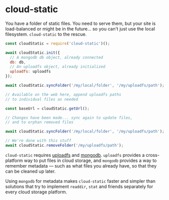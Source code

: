 # cloud-static

You have a folder of static files. You need to serve them, but your site is load-balanced or might be in the future... so you can't just use the local filesystem. `cloud-static` to the rescue.

```javascript
const cloudStatic = require('cloud-static')();

await cloudStatic.init({
  // A mongodb db object, already connected
  db: db,
  // An uploadfs object, already initialized
  uploadfs: uploadfs
});

await cloudStatic.syncFolder('/my/local/folder', '/my/uploadfs/path');

// Available on the web here, append uploadfs paths
// to individual files as needed

const baseUrl = cloudStatic.getUrl();

// Changes have been made... sync again to update files,
// and to orphan removed files

await cloudStatic.syncFolder('/my/local/folder', '/my/uploadfs/path');

// We're done with this stuff
await cloudStatic.removeFolder('/my/uploadfs/path');
```

`cloud-static` requires [uploadfs](https://npmjs.org/package/uploadfs) and [mongodb](https://npmjs.org/package/mongodb). `uploadfs` provides a cross-platform way to put files in cloud storage, and `mongodb` provides a way to remember metadata — such as what files you already have, so that they can be cleaned up later.

Using `mongodb` for metadata makes `cloud-static` faster and simpler than solutions that try to implement `readdir`, `stat` and friends separately for every cloud storage platform.
